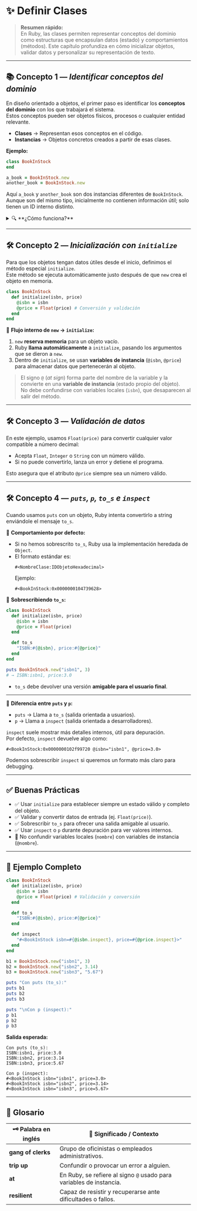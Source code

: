 # ✨ Definir Clases

> **Resumen rápido:**  
> En Ruby, las clases permiten representar conceptos del dominio como estructuras que encapsulan datos (estado) y comportamientos (métodos). Este capítulo profundiza en cómo inicializar objetos, validar datos y personalizar su representación de texto.

---

## 📚 Concepto 1 — _Identificar conceptos del dominio_

En diseño orientado a objetos, el primer paso es identificar los **conceptos del dominio** con los que trabajará el sistema.  
Estos conceptos pueden ser objetos físicos, procesos o cualquier entidad relevante.  

- **Clases** → Representan esos conceptos en el código.  
- **Instancias** → Objetos concretos creados a partir de esas clases.  

**Ejemplo:**
```ruby
class BookInStock
end

a_book = BookInStock.new
another_book = BookInStock.new
```
Aquí `a_book` y `another_book` son dos instancias diferentes de `BookInStock`.  
Aunque son del mismo tipo, inicialmente no contienen información útil; solo tienen un ID interno distinto.

<details>
<summary>🔍 **¿Cómo funciona?**</summary>

- Paso 1: Detecta los conceptos clave (ej. "Libro en inventario").  
- Paso 2: Define una clase para cada concepto.  
- Paso 3: Crea instancias que representen casos específicos.  

</details>

---

## 🛠️ Concepto 2 — _Inicialización con `initialize`_

Para que los objetos tengan datos útiles desde el inicio, definimos el método especial `initialize`.  
Este método se ejecuta automáticamente justo después de que `new` crea el objeto en memoria.

```ruby
class BookInStock
  def initialize(isbn, price)
    @isbn = isbn
    @price = Float(price) # Conversión y validación
  end
end
```

🔹 **Flujo interno de `new` → `initialize`:**
1. `new` **reserva memoria** para un objeto vacío.  
2. Ruby **llama automáticamente** a `initialize`, pasando los argumentos que se dieron a `new`.  
3. Dentro de `initialize`, se usan **variables de instancia** (`@isbn`, `@price`) para almacenar datos que pertenecerán al objeto.  

> El signo `@` (*at sign*) forma parte del nombre de la variable y la convierte en una **variable de instancia** (estado propio del objeto).  
> No debe confundirse con variables locales (`isbn`), que desaparecen al salir del método.

---

## 🛠️ Concepto 3 — _Validación de datos_

En este ejemplo, usamos `Float(price)` para convertir cualquier valor compatible a número decimal:  
- Acepta `Float`, `Integer` o `String` con un número válido.  
- Si no puede convertirlo, lanza un error y detiene el programa.  

Esto asegura que el atributo `@price` siempre sea un número válido.

---

## 🛠️ Concepto 4 — _`puts`, `p`, `to_s` e `inspect`_

Cuando usamos `puts` con un objeto, Ruby intenta convertirlo a string enviándole el mensaje `to_s`.  

🔹 **Comportamiento por defecto:**  
- Si no hemos sobrescrito `to_s`, Ruby usa la implementación heredada de `Object`.  
- El formato estándar es:  
  ```
  #<NombreClase:IDObjetoHexadecimal>
  ```
  Ejemplo:
  ```
  #<BookInStock:0x0000000104739628>
  ```

🔹 **Sobrescribiendo `to_s`:**
```ruby
class BookInStock
  def initialize(isbn, price)
    @isbn = isbn
    @price = Float(price)
  end

  def to_s
    "ISBN:#{@isbn}, price:#{@price}"
  end
end

puts BookInStock.new("isbn1", 3)
# → ISBN:isbn1, price:3.0
```
- `to_s` debe devolver una versión **amigable para el usuario final**.

---

🔹 **Diferencia entre `puts` y `p`:**  
- `puts` → Llama a `to_s` (salida orientada a usuarios).  
- `p` → Llama a `inspect` (salida orientada a desarrolladores).  

`inspect` suele mostrar más detalles internos, útil para depuración.  
Por defecto, `inspect` devuelve algo como:
```
#<BookInStock:0x0000000102f99720 @isbn="isbn1", @price=3.0>
```

Podemos sobrescribir `inspect` si queremos un formato más claro para debugging.

---

## ✅ Buenas Prácticas

- ✅ Usar `initialize` para establecer siempre un estado válido y completo del objeto.  
- ✅ Validar y convertir datos de entrada (ej. `Float(price)`).  
- ✅ Sobrescribir `to_s` para ofrecer una salida amigable al usuario.  
- ✅ Usar `inspect` o `p` durante depuración para ver valores internos.  
- 🚫 No confundir variables locales (`nombre`) con variables de instancia (`@nombre`).  

---

## 🚀 Ejemplo Completo

```ruby
class BookInStock
  def initialize(isbn, price)
    @isbn = isbn
    @price = Float(price) # Validación y conversión
  end

  def to_s
    "ISBN:#{@isbn}, price:#{@price}"
  end

  def inspect
    "#<BookInStock isbn=#{@isbn.inspect}, price=#{@price.inspect}>"
  end
end

b1 = BookInStock.new("isbn1", 3)
b2 = BookInStock.new("isbn2", 3.14)
b3 = BookInStock.new("isbn3", "5.67")

puts "Con puts (to_s):"
puts b1
puts b2
puts b3

puts "\nCon p (inspect):"
p b1
p b2
p b3
```

**Salida esperada:**
```
Con puts (to_s):
ISBN:isbn1, price:3.0
ISBN:isbn2, price:3.14
ISBN:isbn3, price:5.67

Con p (inspect):
#<BookInStock isbn="isbn1", price=3.0>
#<BookInStock isbn="isbn2", price=3.14>
#<BookInStock isbn="isbn3", price=5.67>
```

---

## 📖 Glosario

| 🗝️ Palabra en inglés | 📝 Significado / Contexto |
|----------------------|--------------------------|
| **gang of clerks**   | Grupo de oficinistas o empleados administrativos. |
| **trip up**          | Confundir o provocar un error a alguien. |
| **at**               | En Ruby, se refiere al signo `@` usado para variables de instancia. |
| **resilient**        | Capaz de resistir y recuperarse ante dificultades o fallos. |
